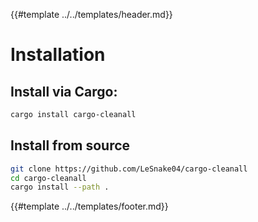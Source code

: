 {{#template ../../templates/header.md}}

# Installation

## Install via Cargo:

```sh
cargo install cargo-cleanall
```

## Install from source

```sh
git clone https://github.com/LeSnake04/cargo-cleanall
cd cargo-cleanall
cargo install --path .
```

{{#template ../../templates/footer.md}}
